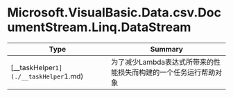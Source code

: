 ﻿
# Microsoft.VisualBasic.Data.csv.DocumentStream.Linq.DataStream

|Type|Summary|
|----|-------|
|[__taskHelper`1](./__taskHelper`1.md)|为了减少Lambda表达式所带来的性能损失而构建的一个任务运行帮助对象|


